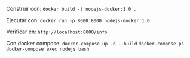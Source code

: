Construir con: 
`docker build -t nodejs-docker:1.0 .`

Ejecutar con: 
`docker run -p 8000:8000 nodejs-docker:1.0`

Verificar en: 
`http://localhost:8000/info`

Con docker compose:
`docker-compose up -d --build`
`docker-compose ps`
`docker-compose exec nodejs bash`